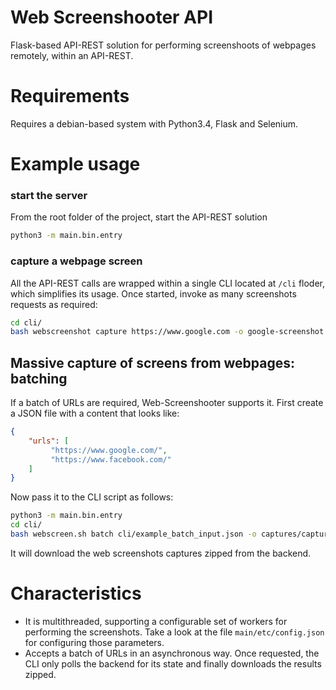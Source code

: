 # Web Screenshooter API
Flask-based API-REST solution for performing screenshoots of webpages remotely, within an API-REST.

# Requirements
Requires a debian-based system with Python3.4, Flask and Selenium.

# Example usage

### start the server
From the root folder of the project, start the API-REST solution
```bash
python3 -m main.bin.entry
```

### capture a webpage screen
All the API-REST calls are wrapped within a single CLI located at `/cli` floder, which simplifies its usage.
Once started, invoke as many screenshots requests as required:

```bash
cd cli/
bash webscreenshot capture https://www.google.com -o google-screenshot.png
```
## Massive capture of screens from webpages: batching

If a batch of URLs are required, Web-Screenshooter supports it. First create a JSON file with a content that looks like:

```json
{
    "urls": [
         "https://www.google.com/",
         "https://www.facebook.com/"
    ]
}
```

Now pass it to the CLI script as follows:
```bash
python3 -m main.bin.entry
cd cli/
bash webscreen.sh batch cli/example_batch_input.json -o captures/capture.zip
```

It will download the web screenshots captures zipped from the backend.

# Characteristics

 * It is multithreaded, supporting a configurable set of workers for performing the screenshots. Take a look at the file `main/etc/config.json` for configuring those parameters.
 * Accepts a batch of URLs in an asynchronous way. Once requested, the CLI only polls the backend for its state and finally downloads the results zipped.
